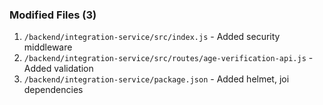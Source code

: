 ### Modified Files (3)

1. `/backend/integration-service/src/index.js` - Added security middleware
2. `/backend/integration-service/src/routes/age-verification-api.js` - Added validation
3. `/backend/integration-service/package.json` - Added helmet, joi dependencies
